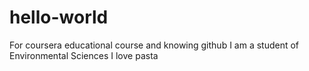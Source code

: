 # hello-world
For coursera educational course and knowing github
I am a student of Environmental Sciences
I love pasta
